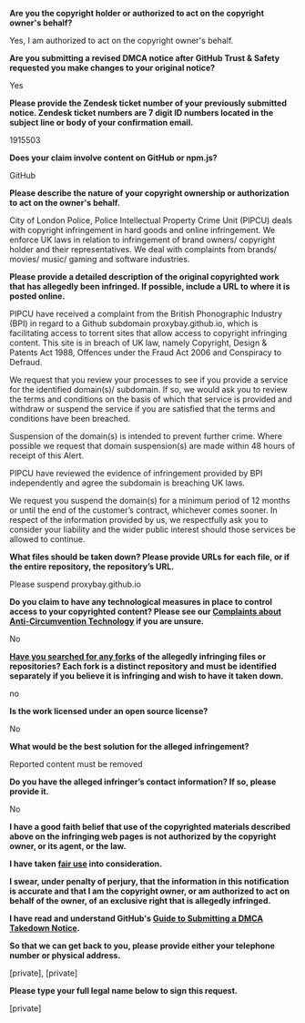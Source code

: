 **Are you the copyright holder or authorized to act on the copyright owner's behalf?**

Yes, I am authorized to act on the copyright owner's behalf.

**Are you submitting a revised DMCA notice after GitHub Trust & Safety requested you make changes to your original notice?**

Yes

**Please provide the Zendesk ticket number of your previously submitted notice. Zendesk ticket numbers are 7 digit ID numbers located in the subject line or body of your confirmation email.**

1915503

**Does your claim involve content on GitHub or npm.js?**

GitHub

**Please describe the nature of your copyright ownership or authorization to act on the owner's behalf.**

City of London Police, Police Intellectual Property Crime Unit (PIPCU) deals with copyright infringement in hard goods and online infringement. We enforce UK laws in relation to infringement of brand owners/ copyright holder and their representatives. We deal with complaints from brands/ movies/ music/ gaming and software industries.

**Please provide a detailed description of the original copyrighted work that has allegedly been infringed. If possible, include a URL to where it is posted online.**

PIPCU have received a complaint from the British Phonographic Industry (BPI) in regard to a Github subdomain proxybay.github.io, which is facilitating access to torrent sites that allow access to copyright infringing content. This site is in breach of UK law, namely Copyright, Design & Patents Act 1988, Offences under the Fraud Act 2006 and Conspiracy to Defraud.

We request that you review your processes to see if you provide a service for the identified domain(s)/ subdomain. If so, we would ask you to review the terms and conditions on the basis of which that service is provided and withdraw or suspend the service if you are satisfied that the terms and conditions have been breached.

Suspension of the domain(s) is intended to prevent further crime. Where possible we request that domain suspension(s) are made within 48 hours of receipt of this Alert.

PIPCU have reviewed the evidence of infringement provided by BPI independently and agree the subdomain is breaching UK laws.

We request you suspend the domain(s) for a minimum period of 12 months or until the end of the customer’s contract, whichever comes sooner.
In respect of the information provided by us, we respectfully ask you to consider your liability and the wider public interest should those services be allowed to continue.

**What files should be taken down? Please provide URLs for each file, or if the entire repository, the repository’s URL.**

Please suspend proxybay.github.io

**Do you claim to have any technological measures in place to control access to your copyrighted content? Please see our <a href="https://docs.github.com/articles/guide-to-submitting-a-dmca-takedown-notice#complaints-about-anti-circumvention-technology">Complaints about Anti-Circumvention Technology</a> if you are unsure.**

No

**<a href="https://docs.github.com/articles/dmca-takedown-policy#b-what-about-forks-or-whats-a-fork">Have you searched for any forks</a> of the allegedly infringing files or repositories? Each fork is a distinct repository and must be identified separately if you believe it is infringing and wish to have it taken down.**

no

**Is the work licensed under an open source license?**

No

**What would be the best solution for the alleged infringement?**

Reported content must be removed

**Do you have the alleged infringer’s contact information? If so, please provide it.**

No

**I have a good faith belief that use of the copyrighted materials described above on the infringing web pages is not authorized by the copyright owner, or its agent, or the law.**

**I have taken <a href="https://www.lumendatabase.org/topics/22">fair use</a> into consideration.**

**I swear, under penalty of perjury, that the information in this notification is accurate and that I am the copyright owner, or am authorized to act on behalf of the owner, of an exclusive right that is allegedly infringed.**

**I have read and understand GitHub's <a href="https://docs.github.com/articles/guide-to-submitting-a-dmca-takedown-notice/">Guide to Submitting a DMCA Takedown Notice</a>.**

**So that we can get back to you, please provide either your telephone number or physical address.**

[private], [private]

**Please type your full legal name below to sign this request.**

[private]

